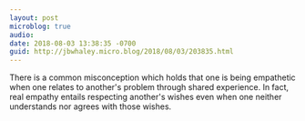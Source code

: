 ```yaml
---
layout: post
microblog: true
audio: 
date: 2018-08-03 13:38:35 -0700
guid: http://jbwhaley.micro.blog/2018/08/03/203835.html
---
```

There is a common misconception which holds that one is being empathetic when one relates to another's problem through shared experience. In fact, real empathy entails respecting another's wishes even when one neither understands nor agrees with those wishes.
